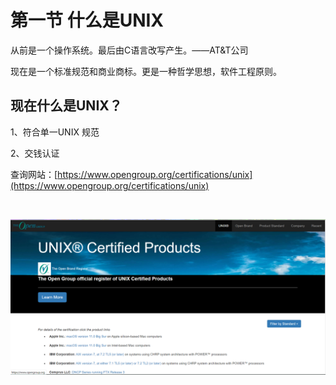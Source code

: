 # 第一节 什么是UNIX

从前是一个操作系统。最后由C语言改写产生。——AT\&T公司

现在是一个标准规范和商业商标。更是一种哲学思想，软件工程原则。

## 现在什么是UNIX？

1、符合单一UNIX 规范

2、交钱认证

查询网站：[https://www.opengroup.org/certifications/unix](https://www.opengroup.org/certifications/unix)

[
\
](https://www.opengroup.org)

![](../.gitbook/assets/图片1.png)
